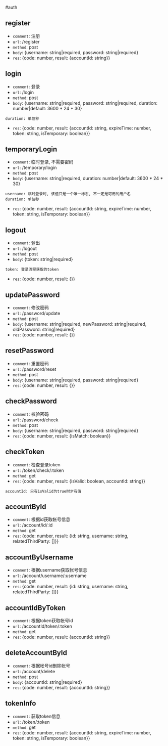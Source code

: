 #auth

## register
* `comment`: 注册
* `url`: /register
* `method`: post
* `body`: {username: string|required, password: string|required}
* `res`: {code: number, result: {accountId: string}}

## login
* `comment`: 登录
* `url`: /login
* `method`: post
* `body`: {username: string|required, password: string|required, duration: number|default: 3600 * 24 * 30}
```
duration: 单位秒
```
* `res`: {code: number, result: {accountId: string, expireTime: number, token: string, isTemporary: boolean}}

## temporaryLogin
* `comment`: 临时登录, 不需要密码
* `url`: /temporary/login
* `method`: post
* `body`: {username: string|required, duration: number|default: 3600 * 24 * 30}
```
username: 临时登录时, 该值只是一个唯一标志, 不一定是可用的用户名
duration: 单位秒
```
* `res`: {code: number, result: {accountId: string, expireTime: number, token: string, isTemporary: boolean}}

## logout
* `comment`: 登出
* `url`: /logout
* `method`: post
* `body`: {token: string|required}
```
token: 登录流程获取的token
```
* `res`: {code: number, result: {}}

## updatePassword
* `comment`: 修改密码
* `url`: /password/update
* `method`: post
* `body`: {username: string|required, newPassword: string|required, oldPassword: string|required}
* `res`: {code: number, result: {}}

## resetPassword
* `comment`: 重置密码
* `url`: /password/reset
* `method`: post
* `body`: {username: string|required, password: string|required}
* `res`: {code: number, result: {}}

## checkPassword
* `comment`: 校验密码
* `url`: /password/check
* `method`: post
* `body`: {username: string|required, password: string|required}
* `res`: {code: number, result: {isMatch: boolean}}

## checkToken
* `comment`: 检查登录token
* `url`: /token/check/:token
* `method`: get
* `res`: {code: number, result: {isValid: boolean, accountId: string}}
```
accountId: 只有isValid为true时才有值
```

## accountById
* `comment`: 根据id获取帐号信息
* `url`: /account/id/:id
* `method`: get
* `res`: {code: number, result: {id: string, username: string, relatedThirdParty: []}}

## accountByUsername
* `comment`: 根据username获取帐号信息
* `url`: /account/username/:username
* `method`: get
* `res`: {code: number, result: {id: string, username: string, relatedThirdParty: []}}

## accountIdByToken
* `comment`: 根据token获取帐号id
* `url`: /accountId/token/:token
* `method`: get
* `res`: {code: number, result: {accountId: string}}

## deleteAccountById
* `comment`: 根据帐号id删除帐号
* `url`: /account/delete
* `method`: post
* `body`: {accountId: string|required}
* `res`: {code: number, result: {accountId: string}}

## tokenInfo
* `comment`: 获取token信息
* `url`: /token/:token
* `method`: get
* `res`: {code: number, result: {accountId: string, expireTime: number, token: string, isTemporary: boolean}}
